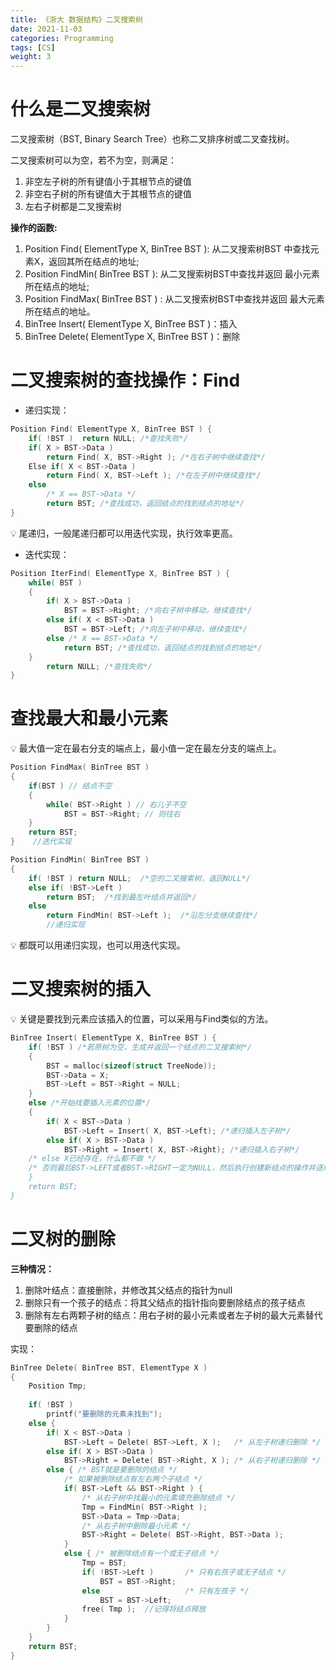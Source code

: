```yaml
---
title: 《浙大 数据结构》二叉搜索树
date: 2021-11-03
categories: Programming
tags: [CS]
weight: 3
---
```


# 什么是二叉搜索树

二叉搜索树（BST, Binary Search Tree）也称二叉排序树或二叉查找树。

二叉搜索树可以为空，若不为空，则满足：

1. 非空左子树的所有键值小于其根节点的键值
2. 非空右子树的所有键值大于其根节点的键值
3. 左右子树都是二叉搜索树

**操作的函数:**

1. Position Find( ElementType X, BinTree BST ): 从二叉搜索树BST 中查找元素X，返回其所在结点的地址;
2. Position FindMin( BinTree BST ): 从二叉搜索树BST中查找并返回 最小元素所在结点的地址;
3. Position FindMax( BinTree BST ) : 从二叉搜索树BST中查找并返回 最大元素所在结点的地址。
4. BinTree Insert( ElementType X, BinTree BST )：插入
5. BinTree Delete( ElementType X, BinTree BST )：删除

# 二叉搜索树的查找操作：Find

- 递归实现：

```c
Position Find( ElementType X, BinTree BST ) {
    if( !BST )  return NULL; /*查找失败*/ 
    if( X > BST->Data )
        return Find( X, BST->Right ); /*在右子树中继续查找*/
    Else if( X < BST->Data )
        return Find( X, BST->Left ); /*在左子树中继续查找*/
    else 
        /* X == BST->Data */
        return BST; /*查找成功，返回结点的找到结点的地址*/
}
```

<aside>
💡 尾递归，一般尾递归都可以用迭代实现，执行效率更高。

</aside>

- 迭代实现：

```c
Position IterFind( ElementType X, BinTree BST ) {
    while( BST ) 
    {
        if( X > BST->Data )
            BST = BST->Right; /*向右子树中移动，继续查找*/ 
        else if( X < BST->Data )
            BST = BST->Left; /*向左子树中移动，继续查找*/ 
        else /* X == BST->Data */
            return BST; /*查找成功，返回结点的找到结点的地址*/ 
    }
        return NULL; /*查找失败*/
}
```

# 查找最大和最小元素

<aside>
💡 最大值一定在最右分支的端点上，最小值一定在最左分支的端点上。

</aside>

```c
Position FindMax( BinTree BST )
{
    if(BST ) // 结点不空
    {
        while( BST->Right ) // 右儿子不空
            BST = BST->Right; // 则往右
    }
    return BST;
}    //迭代实现
```

```c
Position FindMin( BinTree BST )
{
    if( !BST ) return NULL;  /*空的二叉搜索树，返回NULL*/
    else if( !BST->Left )
        return BST;  /*找到最左叶结点并返回*/
    else 
        return FindMin( BST->Left );  /*沿左分支继续查找*/
        //递归实现
```

<aside>
💡 都既可以用递归实现，也可以用迭代实现。

</aside>

# 二叉搜索树的插入

<aside>
💡 关键是要找到元素应该插入的位置，可以采用与Find类似的方法。

</aside>

```c
BinTree Insert( ElementType X, BinTree BST ) {
    if( !BST ) /*若原树为空，生成并返回一个结点的二叉搜索树*/
    { 
        BST = malloc(sizeof(struct TreeNode)); 
        BST->Data = X;            
        BST->Left = BST->Right = NULL;
    }
    else /*开始找要插入元素的位置*/ 
    {
        if( X < BST->Data )
            BST->Left = Insert( X, BST->Left); /*递归插入左子树*/
        else if( X > BST->Data )
            BST->Right = Insert( X, BST->Right); /*递归插入右子树*/
    /* else X已经存在，什么都不做 */
    /* 否则最后BST->LEFT或者BST->RIGHT一定为NULL，然后执行创建新结点的操作并逐级返回
    }
    return BST;
}
```

# 二叉树的删除

**三种情况：**

1. 删除叶结点：直接删除，并修改其父结点的指针为null
2. 删除只有一个孩子的结点：将其父结点的指针指向要删除结点的孩子结点
3. 删除有左右两颗子树的结点：用右子树的最小元素或者左子树的最大元素替代要删除的结点

实现：

```c
BinTree Delete( BinTree BST, ElementType X ) 
{ 
    Position Tmp; 
 
    if( !BST ) 
        printf("要删除的元素未找到"); 
    else {
        if( X < BST->Data ) 
            BST->Left = Delete( BST->Left, X );   /* 从左子树递归删除 */
        else if( X > BST->Data ) 
            BST->Right = Delete( BST->Right, X ); /* 从右子树递归删除 */
        else { /* BST就是要删除的结点 */
            /* 如果被删除结点有左右两个子结点 */ 
            if( BST->Left && BST->Right ) {
                /* 从右子树中找最小的元素填充删除结点 */
                Tmp = FindMin( BST->Right );
                BST->Data = Tmp->Data;
                /* 从右子树中删除最小元素 */
                BST->Right = Delete( BST->Right, BST->Data );
            }
            else { /* 被删除结点有一个或无子结点 */
                Tmp = BST; 
                if( !BST->Left )       /* 只有右孩子或无子结点 */
                    BST = BST->Right; 
                else                   /* 只有左孩子 */
                    BST = BST->Left;
                free( Tmp );  //记得将结点释放
            }
        }
    }
    return BST;
}
```